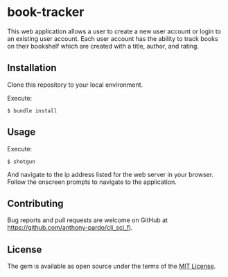 # book-tracker

This web application allows a user to create a new user account or login to an existing user account. Each user account has the ability to track books on their bookshelf which are created with a title, author, and rating. 

## Installation

Clone this repository to your local environment. 

Execute:

    $ bundle install

## Usage

Execute:

    $ shotgun 

And navigate to the ip address listed for the web server in your browser. Follow the onscreen prompts to navigate to the application.


## Contributing

Bug reports and pull requests are welcome on GitHub at https://github.com/anthony-pardo/cli_sci_fi.


## License

The gem is available as open source under the terms of the [MIT License](https://opensource.org/licenses/MIT).